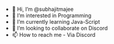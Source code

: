 - 👋 Hi, I’m @subhajitmajee
- 👀 I’m interested in Programming
- 🌱 I’m currently learning Java-Script
- 💞️ I’m looking to collaborate on Discord
- 📫 How to reach me - Via Discord

<!---
myselfmajee/myselfmajee is a ✨ special ✨ repository because its `README.md` (this file) appears on your GitHub profile.
You can click the Preview link to take a look at your changes.
--->
